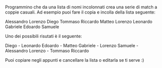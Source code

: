 Programmino che da una lista di nomi incolonnati crea una serie di match a coppie casuali.
Ad esempio puoi fare il copia e incolla della lista seguente:

Alessandro
Lorenzo
Diego
Tommaso
Riccardo
Matteo
Lorenzo
Leonardo
Gabriele
Edoardo
Samuele

Uno dei possibili risutati è il seguente:

Diego - Leonardo
Edoardo - Matteo
Gabriele - Lorenzo
Samuele - Alessandro
Lorenzo - Tommaso
Riccardo

Puoi copiare negli appunti e cancellare la lista o editarla se ti serve :)
